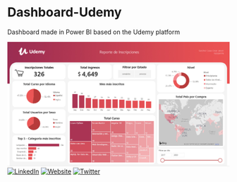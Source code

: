 # Dashboard-Udemy
Dashboard made in Power BI based on the Udemy platform

![Automatizando Reportes con Python](img/Dashboard2.png)
[![LinkedIn](https://img.shields.io/badge/-LinkedIn-0e76a8)](https://www.linkedin.com/in/jakson-sanchez-casas-ba6a1318b/)
[![Website](https://img.shields.io/badge/-Website-ff7c55)](http://jaksoncasas.com)
[![Twitter](https://img.shields.io/badge/-Twitter-1DA1F2)](https://twitter.com/Jakson_casas)
